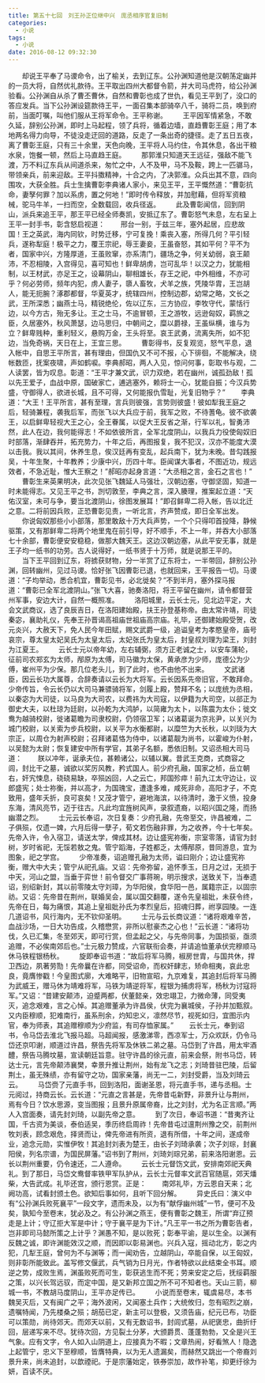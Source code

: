 ```yaml
---
title: 第五十七回　刘王孙正位继中兴　庞丞相序官复旧制
categories:
  - 小说
tags:
  - 小说
date: 2016-08-12 09:32:30
---
```

　　却说王平奉了马谡命令，出了榆关，去到辽东。公孙渊知道他是汉朝荡定幽并的一员大将，自然优礼款待。王平取出四州大都督令箭，并大司马虎符，给公孙渊验看。公孙渊自从杀了曹丕曹休，自然和曹彰也成了世仇，看见王平到了，没口的答应发兵。当下公孙渊设筵款待王平，一面召集本部骑卒八千，骑将二员，唤到府前，当面叮嘱，叫他们服从王将军命令。王平称谢。<!-- more -->
　　王平因军情紧急，不敢久延，辞别公孙渊，即时上马起程，领了兵将，循着边墙，直趋曹彰王庭；用了本地两名得力向导，不徒没走迂回的道路，反走了一条出奇的捷径。走了五日五夜，离了曹彰王庭，只有三十余里，天色向晚，王平将人马约住，令其休息，各出干粮水泉，饱餐一顿，然后上马直趋王庭。
　　那郭淮只知道天王远征，强敌不能飞渡，万不料辽东兵从间道杀来，匆忙之中，人不及甲，马不及鞍，跨上一匹骣马，带领亲兵，前来迎敌。王平抖擞精神，十合之内，了决郭淮。众兵出其不意，四向围攻，大获全胜。兵士生擒曹彰李典诸人家小，来见王平，王平慨然道：“曹彰抗命，妻孥何罪？加以系虏，置之何地！”即时传令释放，并加慰藉，但将军资粮械，驼马牛羊，一扫而空，全数载回，收兵径返。
　　此及曹彰闻信，回到阴山，派兵来追王平，那王平已经全师奏凯，安抵辽东了。曹彰怒气未息，左右呈上王平一封手书，彰含怒启视道：
　　邢台一别，于兹三年，塞外起居，应悲故国！王之英武，海内同钦，时势迁移，宁可复挽！乘丧入塞，所得几何？平引轻兵，遂称犁庭！极平之力，覆王宗祀，辱王妻妾，王虽奋怒，其如平何？平不为者，国家中兴，方隆厚道，王虽败窜，亦系清门，疆场之争，何关幼弱，哀王颠沛，不忍相陵，入宫得见，喜可知也！鲜卑胡虏，岂可乱华！以汉之力，犹能相制，以王材武，亦足王之，设幕阴山，聊相雄长，存王之祀，中外相维，不亦可乎？何必劳师，频年内犯，虏人妻子，隳人畜牧，犬羊之族，凭陵华胄，王岂胡人，能无扼腕？涿郡都督，华夏英才，统辖四州，控制边郡，幼常之略，文长之武，王所深悉；幽燕士马，精锐绝伦，佐以辽东，三方协应，李牧守代，蒙恬行边，以今方古，殆无多让。王之士马，不逾冒顿，王之游牧，远逊匈奴，羁旅之臣，久居塞外，秋风萧瑟，边马思归，中朝间之，糜以爵禄，王虽纵横，谁与为立？鲜卑贱种，重利轻义，悬购万金，王头将至。哀王武勇，流离失所，如不犯边，当免奇祸，天日在上，王宜三思。
　　曹彰得书，反复观览，怒气平息，退入帐中，自思王平所言，甚有理由，但国仇又不可不报，心下徘徊，不能解决，绕帐数匝，抚案夜啸，声如鹤唳。李典郝昭，两人入见，惊问何事，彰取书与观，二人读罢，皆为叹息。彰道：“王平才兼文武，识力双绝，若在幽州，诚孤劲敌！孤以先王爱子，血战中原，国破家亡，逋逃塞外，赖将士一心，犹能自振；今汉兵势盛，守御得人，欲进长城，且不可得，又何能报仇雪耻，光复旧物乎？”
　　李典道：“大王！王平所言，甚有至理，言兵则彼强，言势则彼盛！彼如犁我王庭之后，轻骑兼程，袭我后军，而张飞以大兵应于前，我军之败，不待蓍龟。彼不欲袭王，以启鲜卑轻视大王之心，全王眷属，以促大王反省之渐，行军以礼，智勇沛然，此人在边，我何能得志！不如依彼所言，全军北度阴山，以我兵力役使匈奴旧时部落，渐肆吞并，拓充势力，十年之后，再图报复，我不犯汉，汉亦不能度大漠以击我。我以其间，休养生息，俟汉廷再有变乱，起兵南下，犹为未晚。昔勾践报吴，十年生聚，十年教养；少康中兴，历四十年。臣闻谋大事者，不图近功，规远效者，不急近耻，惟大王察之！”郝昭亦起身言道：“大丞相之言，金石之言也！”
　　曹彰生来英果明决，此次见张飞魏延人马强壮，汉朝边塞，守御坚固，知道一时未能得志。又见王平之书，剀切敦至，李典之言，深入腠理，推案起立道：“天佑汉室，未可与争，要当北渡阴山，徐图发展耳！”即召鲜卑二将入帐，告以北迁之意。二将前因兵败，正恐曹彰见责，一听北言，齐声赞成，即日全军出发。
　　你说匈奴那些小小部落，那里敢敌十万大兵声势，一个个只得叩首投降，静候驱策，又有那鲜卑二将两个地里鬼在前引导，好不顺手，不上一年，并吞大小部落七十余部，曹彰便安安稳稳，做那大魏天王。这边汉朝边塞，从此平安无事，就是王子均一纸书的功劳。古人说得好，一纸书贤于十万师，就是说那王平的。
　　当下王平回到辽东，将掳获财物，分一半赏了辽东将士，一半带回，辞别公孙渊，回转幽州，见过马谡。恰好张飞因曹彰已退，也就回来，王平报告一切。马谡道：“子均举动，悉合机宜，曹彰见书，必北徙矣？”不到半月，塞外探马报道：“曹彰已全军北渡阴山。”张飞大喜，驰奏洛阳，将王平留在幽州，请令都督营州军事，安边大计，自然一概照准。
　　洛阳城里，云长士元，见北边平定，大会文武商议，选了良辰吉日，在洛阳建始殿，扶王孙登基称帝。由太常许靖，司徒秦宓，襄助礼仪，先奉王孙晋谒高祖庙世祖庙高宗庙。礼毕，还御建始殿受贺，改元炎兴，大赦天下，免人民今年田赋，赐文武爵一级，追谥皇考为孝愍皇帝，庙号哀宗，尊太皇太妃吴氏为太皇太后，太妃张氏为皇太后，封皇叔刘理为梁王，刘封为江夏王。
　　云长士元以帝年幼，左右辅弼，须方正老诚之士，以安车蒲轮，征前司农郑玄为太师，邴原为太傅，司马徽为太保，黄承彦为少师，庞德公为少傅，崔州平为少保。那几位老头儿，到了此时，也不由他不出来。
　　文武诸臣，因云长功大属尊，合辞奏请以云长为大将军。云长因系先帝旧官，不敢拜命。少帝传旨，令云长仍以大司马兼骠骑将军，剑履上殿，赞拜不名；以庞统为丞相，以秦宓为大司徒，以马良为大司农，以费祎为大司寇，以伊籍为大司空，以郤正为御史大夫，以杜琼为廷尉，以孙乾为大鸿胪，以简雍为太卜，以陈震为太仆；徙文鸯为越骑校尉，徙诸葛瞻为司隶校尉，仍领宿卫军；以诸葛诞为京兆尹，以关兴为城门校尉，以关索为步兵校尉，以关平为水衡都尉，以糜竺为大长秋，以刘琰为大宗正，以周仓为射声校尉；召拜诸葛恪为侍中，以诸葛靓为尚书，以霍峻为仆射，以吴懿为太尉；恢复建安中所有学官，其弟子名额，悉依旧制。又诏丞相大司马道：
　　朕以冲年，诞承夫位，甚赖诸公，以辅以翼。昔武王克商，式商容之闾，封比干之墓，诚欲以奖厉风教，矜式国人。前少府孔融，国家之桢，岳立朝右，奸宄悚息，硗硗易缺，卒殒凶回，人之云亡，邦国殄瘁！前九江太守边让，议郎盛宪；处士祢衡，并以高才，为国瑰宝，遭逢多难，咸死非命，高阳才子，不克致用，盛年夭折，良可哀矣！又茂才管宁，避地海滨，以待清时，激于义愤，投身东海，清风亮节，迈于往古。凡此均宜旌树风声，录叙遗裔，以昭兴国之隆，而扬幽潜之烈。
　　士元云长奉诏，次日复奏：少府孔融，先帝至交，许昌被难，二子俱殒，仅遗一婢，六月后得一孽子，荀文若伤融非罪，为之收养，今十七年矣。先帝入许，令入宿卫，请送太学，俾成其材。边让盛宪祢衡，宗室零落，请官为封树，岁时省祀，无馁若敖之鬼。管宁蹈海，子姓都乏，太傅邴原，昔同游息，宜为图象，祀之学宫。
　　少帝准奏，诏追赠孔融为太师，谥曰刚介；边让盛宪祢衡，赠大中大夫；管宁从祀孔庙。又诏：先帝弥留，追怀季玉，日月之过，无损于中天，河山之盟，当垂于弈世！前令督交广事蒋琬，明示搜求，送致关下，当奉遗诏，别绍新封，其以前零陵太守刘璋，为华阳侯，食华阳一邑，属籍宗正，以固宗祊。又诏：先帝昔在荆州，联婚吴会，属以国交翻覆，遂令先皇祖妣，未获令终，先帝在日，每为痛恨，其追上皇祖妣孙氏为孝烈皇后，招魂归葬，祔享园陵。一连几道诏书，风行海内，无不钦仰圣明。
　　士元与云长商议道：“诸将艰难辛苦，血战沙场，一日大功告成，久稽懋赏，非所以慰豪杰之心也！”云长道：“诸将功伐，久已汇集，冬至郊天，即可行赏，但孟起之父，与先帝同事，为国损驱，亟须追赠，不必俟南郊后也。”士元极力赞成，六官联衔会奏，并请追恤董承伏完穆顺马休马铁程银杨秋。
　　旋即奉诏书道：“故后将军马腾，椒房世胄，与国共休，捍卫西边，夙著劳勚！先帝曩在许都，同受诏命，而权奸肆志，矫命相夷，哀此忠良，竟膺惨戳！今皇图式廓，大难略平，旧物宣昭，九京难复，其追封后将军马腾为武威王，赠马休为靖难将军，马铁为靖逆将军，程银为捕虏将军，杨秋为讨寇将军。”又诏：“昔建安颠沛，迫蹙两都，伏董懿亲，效忠翊卫，力微命薄，同受夷灭，追念艰难，言之心悼。其追赠董承为许昌侯，伏完为襄城侯，子孙并加甄叙。又内臣穆顺，犯难南行，虽系刑余，灼知忠义，凛然尽节，视死如归，宜图示内官，奉为师表，其追赠穆顺为少府监，有司存恤家属。”
　　云长士元，奉到诏书，令马岱去淮北飞报马超。马超闻报，感激涕零，西凉军士，万众欢跃，仍令马岱还京叩谢，顺道过许昌，祭告先将军及休铁二弟之墓。马岱到了许昌，用太牢酒醴，祭告马腾坟墓，宣读朝廷旨意。驻守许昌的徐元直，前来会祭，附书马岱，转达士元，言先帝颠沛襄樊，幸景升推让荆州，始有龙飞之志；刘琦昔驻巴陵，后留荆土，虽无殊绩，亦有留守之功，国家亲藩，尚无一二，刘封受爵，当及刘琦云云。
　　马岱赍了元直手书，回到洛阳，面谢圣恩，将元直手书，递与丞相。士元阅过，持商云长。云长道：“元直之言甚是，先帝昔屯新野，非景升让与荆州，焉有今日？饮水思源，变当图报；且景升原属帝裔，比之刘封，尤为名正言顺。”两人入宫面奏，请先封刘琦，以副先帝之意。
　　到了次日，奉诏书道：“昔夷齐让国，千古资为美谈，泰伯适吴，季历终启周祚！先帝昔屯过邅荆州豫之交，前荆州牧刘表，顾念艰危，择贤而让，俾先帝进有所资，退有所借，十年之间，遂成帝业，追念元勋，实惟伊牧！其追封刘表为楚王，由长子刘琦承袭；次子刘琮，封襄阳侯，列名宗谱，为国民屏藩。”诏书到了荆州，刘琦刘琮兄弟，前来洛阳谢恩。云长以荆州重要，仍令速还，二人遵命。
　　云长士元督饬文武，安排南郊祀天典礼。到了那日，马岱文鸯督率铁甲军队护从，云长士元督率文武百官随扈，郊天燔柴，大告武成。礼毕还宫，颁行恩赏。正是：
　　南郊礼毕，方云恩自天来；北阙功高，试看封颁土色。欲知后事如何，且听下回分解。
　　异史氏曰：演义中有“公孙渊兵败死襄平”一段文字，遗而未及，以为有“献俘幽州城”一节，便可不及矣，孰知今至卷末，犹必及之。有公孙渊之燕王，便有曹彰之魏王，所谓“弃辽预走是上计；守辽拒大军是中计；守于襄平是为下计。”凡王平一书之所为曹彰告者，岂非即司马懿所策之上计乎？渊愚不知，是以败死；彰奉平谕，是以生全。以渊有反魏之诚，即许渊能效汉之顺，而因即以彰易渊也。兴兵入寇，摇动北方，彰之内犯，几犁王庭，曾何为不与渊等；而一闻劝告，立越阴山，卒能自保，以王匈奴，则非彰所能致此。盖写修文偃武，兵气销为日月光，作者特欲以此结束全书耳。顺逆之势，成败生焉，渊虽败死而可生，彰获逃生而不死；劳来安定之后，抚绥羁服之策，以兴长驾远驭，而定中国，是又新邦立国之所不可不知者也。天山三箭，柳城一书，不教胡马度阴山，王平亦足传已。
　　小说而至卷末，辄虞易尽，本书魏吴灭后，又有闽广之平；海外波闲，又闻塞土兵作；大统攸归，忽有昭烈之崩，遗嘱特闻，乃先楼桑之殒；胡茄已定，新主可以登极，又须告庙，纪元已布，功臣可以策勋，尚待郊天。而郊天以前，又有无数诏书，封闾式墓，从祀褒忠，曲折纡回，层递写来不尽。犹待次回，方见裂土分茅，大颁爵贯、蓬蓬勃勃，又全是兴王气象。应有文字，令人如入山阴道上，应接真为不暇；文章热闹，好看煞人！隐逸上起管宁，忠义下至穆顺，皆膺特典，以为无人遗漏矣，而赫然又跳出一个帝裔刘景升来，尚未追封，以歆禋祀。于是宗藩始定，铁券崇加，故作补笔，抑更纡徐为妍，百读不厌。